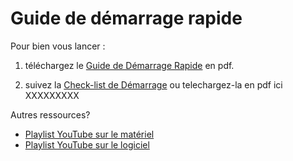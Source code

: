 # Guide de démarrage rapide

Pour bien vous lancer :
1. téléchargez le [Guide de Démarrage Rapide](https://drive.google.com/file/d/16xBvtiIlolHrsX6PcIRAMyVWo68bIZ4Y/view?usp=sharing) en pdf.

2. suivez la [Check-list de Démarrage](https://doc.mellisphera.com/fr/quick_start_checklist/) ou telechargez-la en pdf ici XXXXXXXXX



Autres ressources? 

- [Playlist YouTube sur le matériel](https://www.youtube.com/playlist?list=PLPdzcgg665c96XVWJ_PUJZe2Vn8JshQQq)
- [Playlist YouTube sur le logiciel](https://www.youtube.com/playlist?list=PLPdzcgg665c9T4bpqn4TXR9GlyZYezQ_q)

